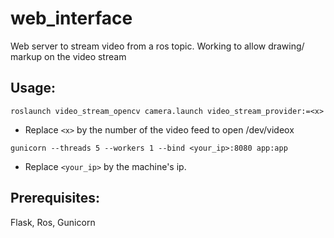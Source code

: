 # web_interface

Web server to stream video from a ros topic. Working to allow drawing/ markup on the video stream

## Usage:
`roslaunch video_stream_opencv camera.launch video_stream_provider:=<x>`
* Replace `<x>` by the number of the video feed to open /dev/videox 

`gunicorn --threads 5 --workers 1 --bind <your_ip>:8080 app:app`
* Replace `<your_ip>` by the machine's ip.

## Prerequisites:
Flask, Ros, Gunicorn

